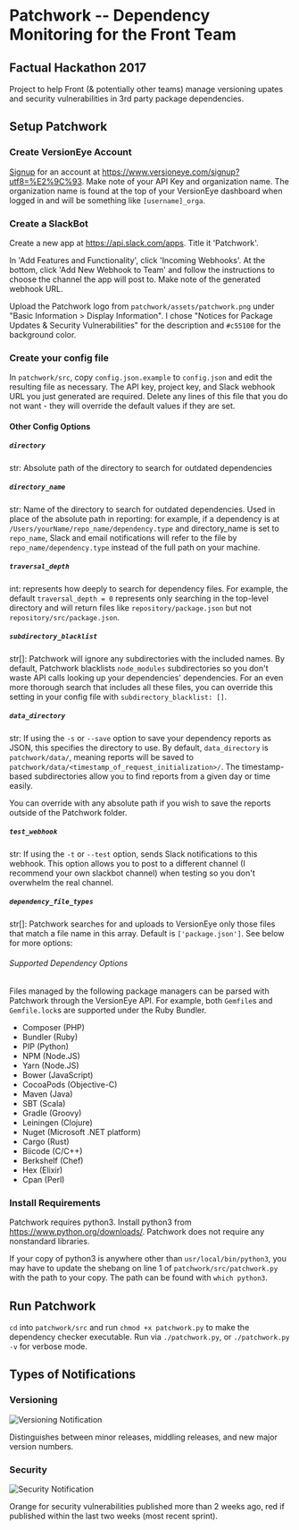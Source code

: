 # Patchwork -- Dependency Monitoring for the Front Team

## Factual Hackathon 2017

Project to help Front (& potentially other teams) manage versioning upates and security vulnerabilities in 3rd party package dependencies.

## Setup Patchwork

### Create VersionEye Account

[Signup](https://www.versioneye.com/signup?utf8=%E2%9C%93) for an account at https://www.versioneye.com/signup?utf8=%E2%9C%93. Make note of your API Key and organization name.
The organization name is found at the top of your VersionEye dashboard when logged in and will be something like `[username]_orga`.

### Create a SlackBot

Create a new app at https://api.slack.com/apps. Title it 'Patchwork'.

In 'Add Features and Functionality', click 'Incoming Webhooks'. At the bottom, click 'Add New Webhook to Team' and follow the instructions to choose the channel the app will post to. Make note of the generated webhook URL.

Upload the Patchwork logo from `patchwork/assets/patchwork.png` under "Basic Information > Display Information". I chose "Notices for Package Updates & Security Vulnerabilities" for the description and `#c55100` for the background color.

### Create your config file

In `patchwork/src`, copy `config.json.example` to `config.json` and edit the resulting file as necessary.
The API key, project key, and Slack webhook URL you just generated are required.
Delete any lines of this file that you do not want - they will override the default values if they are set.

#### Other Config Options

##### `directory`

str: Absolute path of the directory to search for outdated dependencies

##### `directory_name`

str: Name of the directory to search for outdated dependencies. Used in place of the absolute path in reporting: for example, if a dependency is at `/Users/yourName/repo_name/dependency.type` and directory_name is set to `repo_name`, Slack and email notifications will refer to the file by `repo_name/dependency.type` instead of the full path on your machine.

##### `traversal_depth`

int: represents how deeply to search for dependency files. For example, the default `traversal_depth = 0` represents only searching in the top-level directory and will return files like `repository/package.json` but not `repository/src/package.json`.

##### `subdirectory_blacklist`

str[]: Patchwork will ignore any subdirectories with the included names. By default, Patchwork blacklists `node_modules` subdirectories so you don't waste API calls looking up your dependencies' dependencies. For an even more thorough search that includes all these files, you can override this setting in your config file with `subdirectory_blacklist: []`.

##### `data_directory`

str: If using the `-s` or `--save` option to save your dependency reports as JSON, this specifies the directory to use. By default, `data_directory` is `patchwork/data/`, meaning reports will be saved to `patchwork/data/<timestamp_of_request_initialization>/`. The timestamp-based subdirectories allow you to find reports from a given day or time easily.

You can override with any absolute path if you wish to save the reports outside of the Patchwork folder.

##### `test_webhook`

str: If using the `-t` or `--test` option, sends Slack notifications to this webhook. This option allows you to post to a different channel (I recommend your own slackbot channel) when testing so you don't overwhelm the real channel.

##### `dependency_file_types`

str[]: Patchwork searches for and uploads to VersionEye only those files that match a file name in this array. Default is `['package.json']`. See below for more options:

###### Supported Dependency Options

Files managed by the following package managers can be parsed with Patchwork through the VersionEye API. For example, both `Gemfile`s and `Gemfile.lock`s are supported under the Ruby Bundler.

- Composer (PHP)
- Bundler (Ruby)
- PIP (Python)
- NPM (Node.JS)
- Yarn (Node.JS)
- Bower (JavaScript)
- CocoaPods (Objective-C)
- Maven (Java)
- SBT (Scala)
- Gradle (Groovy)
- Leiningen (Clojure)
- Nuget (Microsoft .NET platform)
- Cargo (Rust)
- Biicode (C/C++)
- Berkshelf (Chef)
- Hex (Elixir)
- Cpan (Perl)

### Install Requirements

Patchwork requires python3.
Install python3 from https://www.python.org/downloads/.
Patchwork does not require any nonstandard libraries.

If your copy of python3 is anywhere other than `usr/local/bin/python3`, you may have to update the shebang on line 1 of `patchwork/src/patchwork.py` with the path to your copy. The path can be found with `which python3`.

## Run Patchwork

`cd` into `patchwork/src` and run `chmod +x patchwork.py` to make the dependency checker executable.
Run via `./patchwork.py`, or `./patchwork.py -v` for verbose mode.

## Types of Notifications
### Versioning

![Versioning Notification](https://user-images.githubusercontent.com/10542153/28694551-2936dc10-72df-11e7-9f27-8e223754fd03.png)

Distinguishes between minor releases, middling releases, and new major version numbers.

### Security

![Security Notification](https://user-images.githubusercontent.com/10542153/28694576-58d56a86-72df-11e7-86ea-bf0a1eb7d925.png)

Orange for security vulnerabilities published more than 2 weeks ago, red if published within the last two weeks (most recent sprint).
